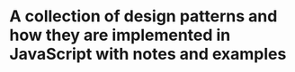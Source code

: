 # A collection of design patterns and how they are implemented in JavaScript with notes and examples